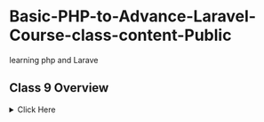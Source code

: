 # Basic-PHP-to-Advance-Laravel-Course-class-content-Public
learning php and Larave
## Class 9 Overview
<details>
<summary>Click Here </summary>
1. Some essentials things
- isset, empty, die
- Undefined, empty / flag, null, array variable
1. Form Handling
- Set Method - for getting form data
- Set Action - for sending data 
. Set Field Name - for getting form data by field name
. Receive Form Value by supper global variable - $_GET, $_POST, $_REQUEST
. Get Method vs Post Method
. Form isset
. Primary Validation message.
</details>